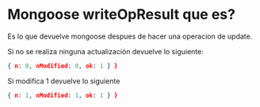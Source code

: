# Mongoose writeOpResult que es?

Es lo que devuelve mongoose despues de hacer una operacion de update.

Si no se realiza ninguna actualización devuelve lo siguiente:
```json
{ n: 0, nModified: 0, ok: 1 } }
```
Si modifica 1 devuelve lo siguiente
```json
{ n: 1, nModified: 1, ok: 1 } }
```
